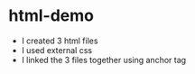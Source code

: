 # html-demo

- I created 3 html files
- I used external css
- I linked the 3 files together using anchor tag
